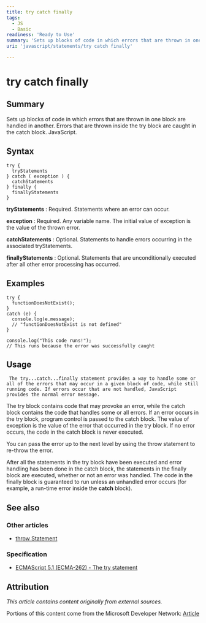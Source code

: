 ```yaml
---
title: try catch finally
tags:
  - JS
  - Basic
readiness: 'Ready to Use'
summary: 'Sets up blocks of code in which errors that are thrown in one block are handled in another. Errors that are thrown inside the try block are caught in the catch block. JavaScript.'
uri: 'javascript/statements/try catch finally'

---
```

# try catch finally

## Summary

Sets up blocks of code in which errors that are thrown in one block are handled in another. Errors that are thrown inside the try block are caught in the catch block. JavaScript.

## Syntax

    try {
      tryStatements
    } catch ( exception ) {
      catchStatements
    } finally {
      finallyStatements
    }

**tryStatements**
:   Required. Statements where an error can occur.

**exception**
:   Required. Any variable name. The initial value of exception is the value of the thrown error.

**catchStatements**
:   Optional. Statements to handle errors occurring in the associated tryStatements.

**finallyStatements**
:   Optional. Statements that are unconditionally executed after all other error processing has occurred.

## Examples

``` {.js}
try {
  functionDoesNotExist();
}
catch (e) {
  console.log(e.message);
  // "functionDoesNotExist is not defined"
}

console.log("This code runs!");
// This runs because the error was successfully caught
```

## Usage

     The try...catch...finally statement provides a way to handle some or all of the errors that may occur in a given block of code, while still running code. If errors occur that are not handled, JavaScript provides the normal error message.

The try block contains code that may provoke an error, while the catch block contains the code that handles some or all errors. If an error occurs in the try block, program control is passed to the catch block. The value of exception is the value of the error that occurred in the try block. If no error occurs, the code in the catch block is never executed.

You can pass the error up to the next level by using the throw statement to re-throw the error.

After all the statements in the try block have been executed and error handling has been done in the catch block, the statements in the finally block are executed, whether or not an error was handled. The code in the finally block is guaranteed to run unless an unhandled error occurs (for example, a run-time error inside the **catch** block).

## See also

### Other articles

-   [throw Statement](/javascript/statements/throw)

### Specification

-   [ECMAScript 5.1 (ECMA-262) - The try statement](http://www.ecma-international.org/ecma-262/5.1/#sec-12.14)

## Attribution

*This article contains content originally from external sources.*

Portions of this content come from the Microsoft Developer Network: [Article](http://msdn.microsoft.com/en-us/library/ie/4yahc5d8(v=vs.94).aspx)

